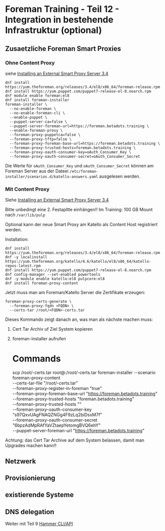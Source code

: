 # Foreman Training - Teil 12 - Integration in bestehende Infrastruktur (optional)

## Zusaetzliche Foreman Smart Proxies

### Ohne Content Proxy

siehe [Installing an External Smart Proxy Server 3.4](https://docs.theforeman.org/3.4/Installing_Proxy/index-foreman-el.html)

    dnf install https://yum.theforeman.org/releases/3.4/el8/x86_64/foreman-release.rpm
    dnf install https://yum.puppet.com/puppet7-release-el-8.noarch.rpm
    dnf module enable foreman:el8
    dnf install foreman-installer
    foreman-installer \
      --no-enable-foreman \
      --no-enable-foreman-cli \
      --enable-puppet \
      --puppet-server-ca=false \
      --puppet-server-foreman-url=https://foreman.betadots.training \
      --enable-foreman-proxy \
      --foreman-proxy-puppetca=false \
      --foreman-proxy-tftp=false \
      --foreman-proxy-foreman-base-url=https://foreman.betadots.training \
      --foreman-proxy-trusted-hosts=foreman.betadots.training \
      --foreman-proxy-oauth-consumer-key=oAuth_Consumer_Key \
      --foreman-proxy-oauth-consumer-secret=oAuth_Consumer_Secret

Die Werte für `oAuth_Consumer_Key` und `oAuth_Consumer_Secret` können am Foreman Server aus der Dateei `/etc/foreman-installer/scenarios.d/katello-answers.yaml` ausgelesen werden.

### Mit Content Proxy

Siehe [Installing an External Smart Proxy Server 3.4](https://docs.theforeman.org/3.4/Installing_Proxy/index-katello.html)

Bitte unbedingt eine 2. Festapltte einhängen!! Im Training: 100 GB
Mount nach `/var/lib/pulp`

Optional kann der neue Smart Proxy am Katello als Content Host registriert werden.

Installation:

    dnf install https://yum.theforeman.org/releases/3.4/el8/x86_64/foreman-release.rpm
    dnf -y localinstall https://yum.theforeman.org/katello/4.6/katello/el8/x86_64/katello-repos-latest.rpm
    dnf install https://yum.puppet.com/puppet7-release-el-8.noarch.rpm
    dnf config-manager --set-enabled powertools
    dnf -y module enable katello:el8 pulpcore:el8
    dnf install foreman-proxy-content

Jetzt muss man am Foreman/Katello Server die Zertifikate erzeugen:

    foreman-proxy-certs-generate \
      --foreman-proxy-fqdn <FQDN> \
      --certs-tar /root/<FQDN>-certs.tar

Dieses Kommando zeigt danach an, was man als nächste machen muss:

1. Cert Tar Archiv uf Ziel System kopieren
2. foreman-installer aufrufen

    # Commands
    scp /root/<FQDN>-certs.tar root@<FQDN>:/root/<FQDN>-certs.tar
    foreman-installer --scenario foreman-proxy-content \
      --certs-tar-file "/root/<FQDN>-certs.tar" \
      --foreman-proxy-register-in-foreman "true" \
      --foreman-proxy-foreman-base-url "https://foreman.betadots.training" \
      --foreman-proxy-trusted-hosts "foreman.betadots.training" \
      --foreman-proxy-trusted-hosts "<FQDN>" \
      --foreman-proxy-oauth-consumer-key "s97QxvUAgFNAQZNGg4F9zLq2biDsxM7f" \
      --foreman-proxy-oauth-consumer-secret "6bpzAdMpRAfYaVZtaepYetomgBVQ6ehY" \
      --puppet-server-foreman-url "https://foreman.betadots.training"

Achtung: das Cert Tar Archive auf dem System belassen, damit man Upgrades machen kann!!

## Netzwerk

## Provisionierung

## existierende Systeme

## DNS delegation

Weiter mit Teil 9 [Hammer CLI/API](../09_hammer_cli)

